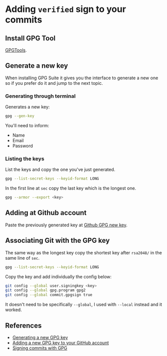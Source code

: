 # Adding `verified` sign to your commits

## Install GPG Tool

[GPGTools](https://gpgtools.org/).

## Generate a new key

When installing GPG Suite it gives you the interface to generate a new one so if you prefer do it and jump to the next topic.

### Generating through terminal

Generates a new key:

```bash
gpg --gen-key
```

You'll need to inform:
- Name
- Email
- Password

### Listing the keys

List the keys and copy the one you've just generated.

```bash
gpg --list-secret-keys --keyid-format LONG
```

In the first line at `sec` copy the last key which is the longest one.

```bash
gpg --armor --export <key>
```

## Adding at Github account 

Paste the previously generated key at [Github GPG new key](https://github.com/settings/gpg/new).

## Associating Git with the GPG key

The same way as the longest key copy the shortest key after `rsa2048/` in the same line of `sec`.

```bash
gpg --list-secret-keys --keyid-format LONG
```

Copy the key and add individually the config below:

```bash
git config --global user.signingkey <key>
git config --global gpg.program gpg2
git config --global commit.gpgsign true
```

It doesn't need to be specifically `--global`, I used with `--local` instead and it worked.

## References

- [Generating a new GPG key](https://help.github.com/en/github/authenticating-to-github/generating-a-new-gpg-key)
- [Adding a new GPG key to your GitHub account](https://help.github.com/en/github/authenticating-to-github/adding-a-new-gpg-key-to-your-github-account)
- [Signing commits with GPG](https://docs.gitlab.com/ee/user/project/repository/gpg_signed_commits/)

